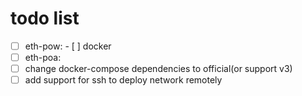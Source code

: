# todo list

- [ ] eth-pow:
        - [ ] docker
- [ ] eth-poa:
- [ ] change docker-compose dependencies to official(or support v3)
- [ ] add support for ssh to deploy network remotely
